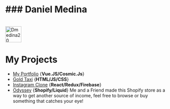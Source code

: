 <h1>### Daniel Medina</h1>

<br/>
<a href="https://www.linkedin.com/in/dannymedina007/" target="_blank" >
    <img align ="left" alt="Dmedina20 LinkedIN" width="50px" src ="https://img.icons8.com/nolan/64/linkedin.png" />
</a>
  
  
  <br/>
  
  <br/>
  
![]()



<h1>My Projects</h1>

- [My Portfolio](https://www.danielmed.com) {**Vue.JS/Cosmic.Js**}
- [Gold Taxi](https://goldtaxi.taximachine.com) {**HTML/JS/CSS**}
- [Instagram Clone](https://github.com/Dmedina20/Instagram-Clone) {**React/Redux/Firebase**}
- [Odyssey](https://shop-odyssey.com) {**Shopify/Liquid**} Me and a Friend made this Shopify store as a way to get another source of income, feel free to browse or buy something that catches your eye!




